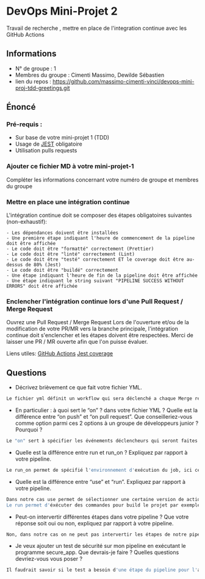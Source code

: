 # DevOps Mini-Projet 2

Travail de recherche , mettre en place de l'integration continue avec les GitHub Actions

## Informations

- N° de groupe : 1
- Membres du groupe : Cimenti Massimo, Dewilde Sébastien
- lien du repos : https://github.com/massimo-cimenti-vinci/devops-mini-proj-tdd-greetings.git

## Énoncé

### Pré-requis :

- Sur base de votre mini-projet 1 (TDD)
- Usage de [JEST](https://jestjs.io/docs/getting-started) obligatoire
- Utilisation pulls requests

### Ajouter ce fichier MD à votre mini-projet-1

Compléter les informations concernant votre numéro de groupe et membres du groupe

### Mettre en place une intégration continue

L'intégration continue doit se composer des étapes obligatoires suivantes (non-exhaustif):

    - Les dépendances doivent être installées
    - Une première étape indiquant l'heure de commencement de la pipeline doit être affichée
    - Le code doit être "formatté" correctement (Prettier)
    - Le code doit être "linté" correctement (Lint)
    - Le code doit être "testé" correctement ET le coverage doit être au-dessus de 80% (Jest)
    - Le code doit être "buildé" correctement
    - Une étape indiquant l'heure de fin de la pipeline doit être affichée
    - Une étape indiquant le string suivant "PIPELINE SUCCESS WITHOUT ERRORS" doit être affichée

### Enclencher l'intégration continue lors d'une Pull Request / Merge Request

Ouvrez une Pull Request / Merge Request
Lors de l'ouverture et/ou de la modification de votre PR/MR vers la branche principale, l'intégration continue doit s'enclencher et les étapes doivent être respectées.
Merci de laisser une PR / MR ouverte afin que l'on puisse évaluer.

Liens utiles:
[GitHub Actions](https://docs.github.com/fr/actions)
[Jest coverage](https://www.valentinog.com/blog/jest-coverage/)

## Questions

- Décrivez brièvement ce que fait votre fichier YML.

```bash
Le fichier yml définit un workflow qui sera déclenché a chaque Merge request / Pull request vers la branche main, une série de test seront alors lancé sur un système d'exploitation Unbuntu avec Node.js 16 et 18 dans notre cas il installe les dépendances, test le code, le coverage, prettier, lint et le build.
```

- En particulier : à quoi sert le “on” ? dans votre fichier YML ? Quelle est la différence entre “on push” et “on pull request”. Que conseilleriez-vous comme option parmi ces 2 options à un groupe de développeurs junior ? Pourquoi ?

```bash
Le "on" sert à spécifier les événements déclencheurs qui seront faites sur notre workflow. L'événement déclencheur "on push" va lancer le pipeline lorsqu'on push notre code alors que "on pull request" lance le pipeline lorsqu'on ouvre, met à jour ou on ferme une pull request et que quelqu'un valide les changements de code avant de fusionner les branches. L'événement "on pull request" est le mieux pour des développeurs juniors car il oblige de faire vérifier le code par un des membres de l'équipe avant de fusionner et de prendre des risques en cassant le code.
```

- Quelle est la différence entre run et run_on ? Expliquez par rapport à votre pipeline.

```bash
Le run_on permet de spécifié l'environnement d'exécution du job, ici cela ce fera sur la dernière version d'Unbuntu. Tandis que run permet d'éxécuter une commande par exemple: npm run prettier.
```

- Quelle est la différence entre “use” et “run”. Expliquez par rapport à votre pipeline.

```bash
Dans notre cas use permet de sélectionner une certaine version de actions/checkout, le uses: actions/checkout@v3 permet de choisir la v3. Le use est principalement utilisé pour spécifier des actions externes que l'on souhaite utiliser dans le workflow.
Le run permet d'éxécuter des commandes pour build le projet par exemple.
```

- Peut-on intervertir différentes étapes dans votre pipeline ? Que votre réponse soit oui ou non, expliquez par rapport à votre pipeline.

```bash
Non, dans notre cas on ne peut pas intervertir les étapes de notre pipeline car si par exemple on veut vérifier notre code avec le prettier et le lint, on doit d'abord installer les dépendances de ceux-ci pour que ça fonctionne sinon le pipeline mettra une erreur et s'arrêtera de s'exécuter.
```

- Je veux ajouter un test de sécurité sur mon pipeline en exécutant le programme secure_app. Que devrais-je faire ? Quelles questions devriez-vous vous poser ?

```bash
Il faudrait savoir si le test a besoin d'une étape du pipeline pour l'ajouter au bon endroit, savoir comment le pipeline agira si il y a des erreurs, savoir quels types de sécurité dois-je effectuer.
```